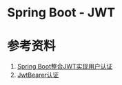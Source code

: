 # Spring Boot - JWT

# 参考资料

1. [Spring Boot整合JWT实现用户认证](https://blog.csdn.net/ltl112358/article/details/79507148)
2. [JwtBearer认证](https://www.cnblogs.com/Leo_wl/p/7792046.html#_label4)